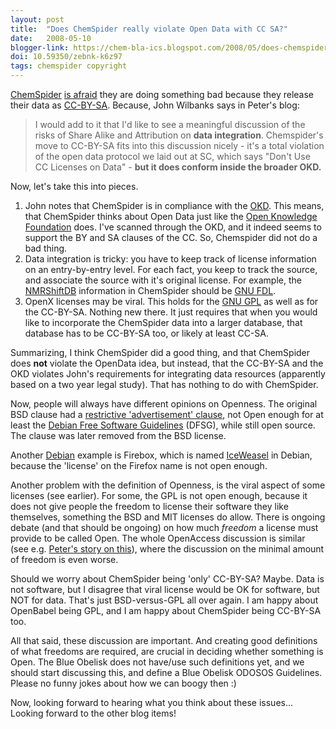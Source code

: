 ```yaml
---
layout: post
title:  "Does ChemSpider really violate Open Data with CC SA?"
date:   2008-05-10
blogger-link: https://chem-bla-ics.blogspot.com/2008/05/does-chemspider-really-violate-open.html
doi: 10.59350/zebnk-k6z97
tags: chemspider copyright
---
```


[ChemSpider](http://www.chemspider.com/) [is afraid](http://www.chemspider.com/blog/it-appears-chemspider-does-bad-by-using-creative-commons-licenses.html)
they are doing something bad because they release their data as [CC-BY-SA](http://creativecommons.org/licenses/by-sa/3.0/).
Because, John Wilbanks says in Peter's blog:

> I would add to it that I'd like to see a meaningful discussion of the
> risks of Share Alike and Attribution on **data integration**. Chemspider's
> move to CC-BY-SA fits into this discussion nicely - it's a total
> violation of the open data protocol we laid out at SC, which says "Don't
> Use CC Licenses on Data" - **but it does conform inside the broader OKD.**

Now, let's take this into pieces.

1. John notes that ChemSpider is in compliance with the [OKD](http://www.opendefinition.org/1.0/). This means, that ChemSpider thinks
   about Open Data just like the [Open Knowledge Foundation](http://en.wikipedia.org/wiki/Open_Knowledge_Foundation) does. I've scanned
   through the OKD, and it indeed seems to support the BY and SA clauses of the CC. So, Chemspider did not do a bad thing.
2. Data integration is tricky: you have to keep track of license information on an entry-by-entry level. For each fact, you keep to track the
   source, and associate the source with it's original license. For example, the [NMRShiftDB](http://www.nmrshiftdb.org/)
   information in ChemSpider should be [GNU FDL](http://www.gnu.org/copyleft/fdl.html).
3. OpenX licenses may be viral. This holds for the [GNU GPL](http://www.gnu.org/licenses/gpl.html) as well as for the CC-BY-SA.
   Nothing new there. It just requires that when you would like to incorporate the ChemSpider data into a larger database, that database
   has to be CC-BY-SA too, or likely at least CC-SA.

Summarizing, I think ChemSpider did a good thing, and that ChemSpider does **not** violate the OpenData idea, but instead, that the CC-BY-SA and
the OKD violates John's requirements for integrating data resources (apparently based on a two year legal study). That has nothing to do with ChemSpider.

Now, people will always have different opinions on Openness. The original BSD clause had a
[restrictive 'advertisement' clause](http://en.wikipedia.org/wiki/BSD_License#UC_Berkeley_advertising_clause), not Open enough for at least the
[Debian Free Software Guidelines](http://www.debian.org/social_contract#guidelines) (DFSG), while still open source. The clause was
later removed from the BSD license.

Another [Debian](http://www.debian.org/) example is Firebox, which is named [IceWeasel](http://packages.debian.org/iceweasel) in Debian,
because the 'license' on the Firefox name is not open enough.

Another problem with the definition of Openness, is the viral aspect of some licenses (see earlier). For some, the GPL is not open enough,
because it does not give people the freedom to license their software they like themselves, something the BSD and MIT licenses do allow.
There is ongoing debate (and that should be ongoing) on how much *freedom* a license must provide to be called Open. The whole OpenAccess
discussion is similar (see e.g. [Peter's story on this](http://www.google.com/search?q=strong+weak+open+access+site%3Awwmm.ch.cam.ac.uk&btnG=Search)),
where the discussion on the minimal amount of freedom is even worse.

Should we worry about ChemSpider being 'only' CC-BY-SA? Maybe. Data is not software, but I disagree that viral license would be OK for software, but NOT for data. That's just BSD-versus-GPL all over again. I am happy about OpenBabel being GPL, and I am happy about ChemSpider being CC-BY-SA too.

All that said, these discussion are important. And creating good definitions of what freedoms are required, are crucial in deciding whether something is Open. The Blue Obelisk does not have/use such definitions yet, and we should start discussing this, and define a Blue Obelisk ODOSOS Guidelines. Please no funny jokes about how we can boogy then :)

Now, looking forward to hearing what you think about these issues... Looking forward to the other blog items!

